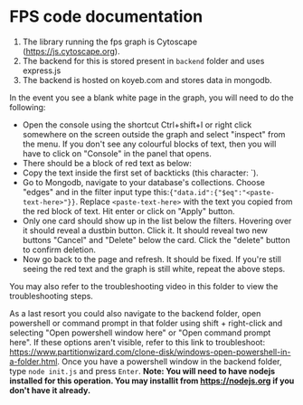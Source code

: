 # FPS code documentation

1. The library running the fps graph is Cytoscape (https://js.cytoscape.org).
2. The backend for this is stored present in `backend` folder and uses express.js
3. The backend is hosted on koyeb.com and stores data in mongodb.

In the event you see a blank white page in the graph, you will need to do the following:
- Open the console using the shortcut Ctrl+shift+I or right click somewhere on the screen outside the graph and select "inspect" from the menu. If you don't see any colourful blocks of text, then you will have to click on "Console" in the panel that opens.
- There should be a block of red text as below:
- Copy the text inside the first set of backticks (this character: `).
- Go to Mongodb, navigate to your database's collections. Choose "edges" and in the filter input type this:`{"data.id":{"$eq":"<paste-text-here>"}}`. Replace `<paste-text-here>` with the text you copied from the red block of text. Hit enter or click on "Apply" button.
- Only one card should show up in the list below the filters. Hovering over it should reveal a dustbin button. Click it. It should reveal two new buttons "Cancel" and "Delete" below the card. Click the "delete" button to confirm deletion.
- Now go back to the page and refresh. It should be fixed. If you're still seeing the red text and the graph is still white, repeat the above steps.

You may also refer to the troubleshooting video in this folder to view the troubleshooting steps.

As a last resort you could also navigate to the backend folder, open powershell or command prompt in that folder using shift + right-click and selecting "Open powershell window here" or "Open command prompt here". If these options aren't visible, refer to this link to troubleshoot: https://www.partitionwizard.com/clone-disk/windows-open-powershell-in-a-folder.html. Once you have a powershell window in the backend folder, type `node init.js` and press `Enter`. **Note: You will need to have nodejs installed for this operation. You may installit from https://nodejs.org if you don't have it already.** 
